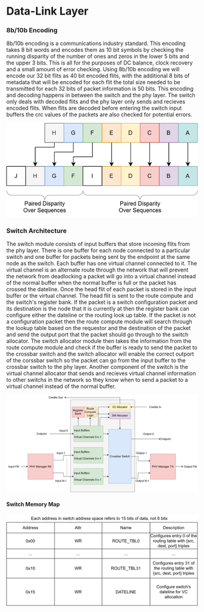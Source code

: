 # Data-Link Layer

### 8b/10b Encoding

8b/10b encoding is a communications industry standard. This encoding takes 8 bit words and 
encodes them as 10 bit symbols by checking the running disparity of the number of ones and 
zeros in the lower 5 bits and the upper 3 bits. This is all for the purposes of DC balance, 
clock recovery and a small amount of error checking. Using 8b/10b encoding we will encode 
our 32 bit flits as 40 bit encoded flits, with the additional 8 bits of metadata that will 
be encoded for each flit the total size needed to be transmitted for each 32 bits of packet 
information is 50 bits. This encoding and decoding happens in between the switch and the 
phy layer. The switch only deals with decoded flits and the phy layer only sends and 
recieves encoded flits. When flits are decoded before entering the switch input buffers the
crc values of the packets are also checked for potential errors.

![General Format](images/8b10b.svg)

### Switch Architecture

  The switch module consists of input buffers that store incoming flits from the phy layer. 
There is one buffer for each node connected to a particular switch and one buffer for packets
being sent by the endpoint at the same node as the switch. Each buffer has one virtual channel
connected to it. The virtual channel is an alternate route through the network that will
prevent the network from deadlocking a packet will go into a virtual channel instead of the 
normal buffer when the normal buffer is full or the packet has crossed the dateline. 
 Once the head flit of each packet is stored in the input buffer or the virtual channel. The head 
flit is sent to the route compute and the switch's register bank. If the packet is a switch
configuration packet and its destination is the node that it is currently at then the register
bank can configure either the dateline or the routing look up table. If the packet is not a 
configuration packet then the route compute module will search through the lookup table based
on the requestor and the destination of the packet and send the output port that the packet
should go through to the switch allocator. The switch allocator module then takes the information
from the route compute module and check if the buffer is ready to send the packet to the crossbar 
switch and the switch allocator will enable the correct outport of the corssbar switch so the 
packet can go from the input buffer to the crossbar switch to the phy layer. Another component 
of the switch is the virtual channel allocator that sends and recieves virtual channel information
to other switchs in the network so they know when to send a packet to a virtual channel instead 
of the normal buffer. 

![General Format](images/switch.svg)


#### Switch Memory Map

![General Format](images/switch_map.svg)
